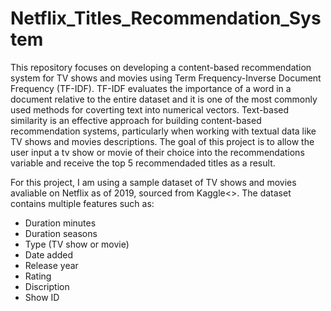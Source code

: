 # Netflix_Titles_Recommendation_System

This repository focuses on developing a content-based recommendation system for TV shows and movies using Term Frequency-Inverse Document Frequency (TF-IDF). TF-IDF evaluates the importance of a word in a document relative to the entire dataset and it is one of the most commonly used methods for coverting text into numerical vectors. Text-based similarity is an effective approach for building content-based recommendation systems, particularly when working with textual data like TV shows and movies descriptions. The goal of this project is to allow the user input a tv show or movie of their choice into the recommendations variable and receive the top 5 recommendaded titles as a result.

For this project, I am using a sample dataset of TV shows and movies avaliable on Netflix as of 2019, sourced from Kaggle<>. The dataset contains multiple features such as:

* Duration minutes
* Duration seasons
* Type (TV show or movie)
* Date added
* Release year
* Rating
* Discription
* Show ID
